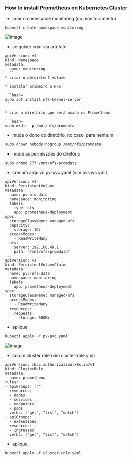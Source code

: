 ### How to install Prometheus on Kubernetes Cluster

* criar o namespace monitoring (ou monitoramento)

```bash=
kubectl create namespace monitoring
```
![image](https://user-images.githubusercontent.com/97816800/213588584-fc9ff7d7-e6fe-4503-84e8-d90a680452a3.png)

* se quiser criar via artefato 

```bash=
apiVersion: v1
kind: Namespace
metadata:
  name: monitoring
  ``
* criar o persistent volume

* instalar primeiro o NFS

```bash=
sudo apt install nfs-kernel-server
``

* crie o diretório que será usado no Prometheus

```bash=
sudo mkdir -p /mnt/nfs/promdata
```

* mude o dono do diretório, no caso, para nenhum

```bash=
sudo chown nobody:nogroup /mnt/nfs/promdata
```
* mude as permissões do diretório

```bash=
sudo chmod 777 /mnt/nfs/promdata
```
* crie um arquivo  pv-pvc.yaml (vim pv-pvc.yml)

```bash=
apiVersion: v1
kind: PersistentVolume
metadata:
  name: pv-nfs-data
  namespace: monitoring
  labels:
    type: nfs
    app: prometheus-deployment
spec:
  storageClassName: managed-nfs
  capacity:
    storage: 1Gi
  accessModes:
    - ReadWriteMany
  nfs:
    server: 192.168.49.1
    path: "/mnt/nfs/promdata"
---
apiVersion: v1
kind: PersistentVolumeClaim
metadata:
  name: pvc-nfs-data
  namespace: monitoring
  labels:
    app: prometheus-deployment
spec:
  storageClassName: managed-nfs
  accessModes:
    - ReadWriteMany
  resources:
    requests:
      storage: 500Mi
```

* aplique

```bash
kubectl apply -f pv-pvc.yaml
```
![image](https://user-images.githubusercontent.com/97816800/213589289-d6b091f2-47bd-4193-941e-cb58565226e4.png)

* cri um cluster role (vim cluster-role.yml)

```bash=
apiVersion: rbac.authorization.k8s.io/v1
kind: ClusterRole
metadata:
  name: prometheus
rules:
- apiGroups: [""]
  resources:
  - nodes
  - services
  - endpoints
  - pods
  verbs: ["get", "list", "watch"]
- apiGroups:
  - extensions
  resources:
  - ingresses
  verbs: ["get", "list", "watch"]
```
* aplique

```bash=
kubectl apply -f cluster-role.yaml
```
















